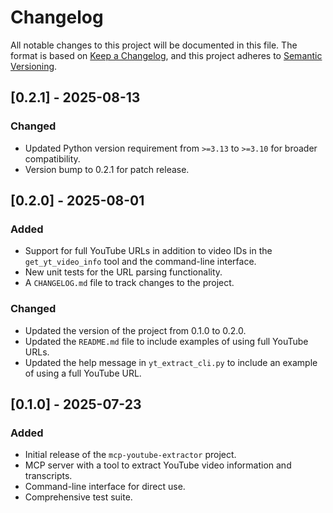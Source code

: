 # Changelog
All notable changes to this project will be documented in this file.
The format is based on [Keep a Changelog](https://keepachangelog.com/en/1.0.0/),
and this project adheres to [Semantic Versioning](https://semver.org/spec/v2.0.0.html).

## [0.2.1] - 2025-08-13
### Changed
- Updated Python version requirement from `>=3.13` to `>=3.10` for broader compatibility.
- Version bump to 0.2.1 for patch release.

## [0.2.0] - 2025-08-01
### Added
- Support for full YouTube URLs in addition to video IDs in the `get_yt_video_info` tool and the command-line interface.
- New unit tests for the URL parsing functionality.
- A `CHANGELOG.md` file to track changes to the project.

### Changed
- Updated the version of the project from 0.1.0 to 0.2.0.
- Updated the `README.md` file to include examples of using full YouTube URLs.
- Updated the help message in `yt_extract_cli.py` to include an example of using a full YouTube URL.

## [0.1.0] - 2025-07-23
### Added
- Initial release of the `mcp-youtube-extractor` project.
- MCP server with a tool to extract YouTube video information and transcripts.
- Command-line interface for direct use.
- Comprehensive test suite.
